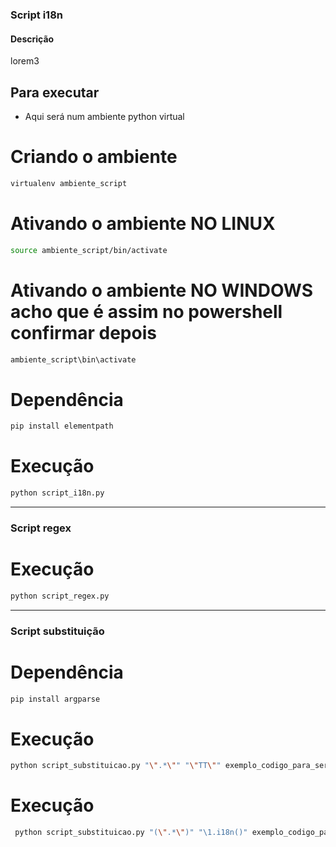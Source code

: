 ### Script i18n
#### Descrição
 lorem3

## Para executar

- Aqui será num ambiente python virtual

# Criando o ambiente
~~~sh
virtualenv ambiente_script
~~~

# Ativando o ambiente NO LINUX
~~~sh
source ambiente_script/bin/activate
~~~

# Ativando o ambiente NO WINDOWS acho que é assim no powershell confirmar depois
~~~sh
ambiente_script\bin\activate
~~~

# Dependência
~~~sh
pip install elementpath
~~~

# Execução
~~~sh
python script_i18n.py
~~~

--------------------------------------------------------------------------------------

### Script regex

# Execução
~~~sh
python script_regex.py
~~~



--------------------------------------------------------------------------------------

### Script substituição

# Dependência
~~~sh
pip install argparse
~~~

# Execução
~~~sh
python script_substituicao.py "\".*\"" "\"TT\"" exemplo_codigo_para_ser_buscado.cs
~~~


# Execução
~~~sh
 python script_substituicao.py "(\".*\")" "\1.i18n()" exemplo_codigo_para_ser_buscado.cs
~~~
